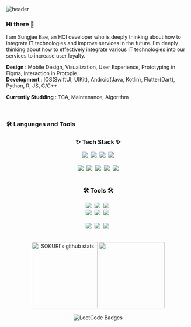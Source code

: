 

![header](https://capsule-render.vercel.app/api?type=venom&color=timeGradient&height=300&section=header&text=AppDeveloper%20&fontColor=d6ace6&fontSize=90)


### Hi there 👋

I am Sungjae Bae, an HCI developer who is deeply thinking about how to integrate IT technologies and improve services in the future. I'm deeply thinking about how to effectively integrate various IT technologies into our services to increase user loyalty.

    
**Design** : Mobile Design, Visualization, User Experience, Prototyping in Figma, Interaction in Protopie.   
**Development** : IOS(SwiftUI, UIKit), Android(Java, Kotlin), Flutter(Dart), Python, R, JS, C/C++

**Currently Studding** : TCA, Maintenance, Algorithm


<br>

### 🛠 Languages and Tools

<!--내용 부분-->
<h3 align="center">✨ Tech Stack ✨</h3>
<div align="center">
  <img src="https://img.shields.io/badge/Swift-F05138?style=flat-square&logo=Swift&logoColor=white"/>&nbsp
  <img src="https://img.shields.io/badge/Python-3776AB?style=flat-square&logo=Python&logoColor=white"/>&nbsp
  <img src="https://img.shields.io/badge/Kotlin-7F52FF?style=flat-square&logo=Kotlin&logoColor=white"/>&nbsp
  <img src="https://img.shields.io/badge/JAVA-00465B?style=flat-square&logo=JAVA&logoColor=white"/>
</div>
<br>
<div align="center">
  <img src="https://img.shields.io/badge/C-A8B9CC?style=flat-square&logo=C&logoColor=white" />&nbsp
  <img src="https://img.shields.io/badge/C++-00599C?style=flat-square&logo=C++&logoColor=white"/>&nbsp
  <img src="https://img.shields.io/badge/Dart-0175C2?style=flat-square&logo=Dart&logoColor=white"/>&nbsp
  <img src="https://img.shields.io/badge/Javascript-F7DF1E?style=flat-square&logo=JavaScript&logoColor=white"/>&nbsp
  <img src="https://img.shields.io/badge/R-276DC3?style=flat-square&logo=R&logoColor=white"/>
</div>

<br>

<h3 align="center">🛠 Tools 🛠</h3>
<div align="center">
  <img src="https://img.shields.io/badge/git-F05033.svg?style=for-the-badge&logo=git&logoColor=white" />&nbsp
  <img src="https://img.shields.io/badge/github-181717.svg?style=for-the-badge&logo=github&logoColor=white" />&nbsp
  <img src="https://img.shields.io/badge/Notion-F3F3F3.svg?style=for-the-badge&logo=notion&logoColor=black" />&nbsp
</div>

<div align="center">
  <img src="https://img.shields.io/badge/Xcode-147EFB.svg?style=for-the-badge&logo=Xcode&logoColor=white" />&nbsp
  <img src="https://img.shields.io/badge/AndroidStudio-34A853.svg?style=for-the-badge&logo=Android&logoColor=white" />&nbsp
  <img src="https://img.shields.io/badge/figma-F24E1E.svg?style=for-the-badge&logo=figma&logoColor=white" />&nbsp
</div>

<br>

<div align="center">
  <img src="https://img.shields.io/badge/VSCode-2C2C32.svg?style=for-the-badge&logo=visual-studio-code&logoColor=22ABF3" />&nbsp
  <img src="https://img.shields.io/badge/jupyter-2C2C32.svg?style=for-the-badge&logo=jupyter&logoColor=F37726" />&nbsp
  <img src="https://img.shields.io/badge/Slack-2C2C32.svg?style=for-the-badge&logo=Slack&logoColor=F37726" />&nbsp

<!--   <img src="https://img.shields.io/badge/Colab-2C2C32.svg?style=for-the-badge&logo=googlecolab&logoColor=F9AB00" />&nbsp -->
</div>


<br>
<br>

<div align="center">
<a href="https://github.com/DinggiDing"><img align="center" style="height:180px" src="https://github-readme-stats.vercel.app/api?username=DinggiDing&show_icons=true&include_all_commits=true&theme=swift&hide_border=true" alt="SOKURI's github stats" /></a>
<a href="https://github.com/DinggiDing"><img align="center" style="height:180px" src="https://github-readme-stats.vercel.app/api/top-langs/?username=DinggiDing&layout=compact&theme=swift&hide_border=true" /></a> 
</div>

<br>

<div align="center">
    <img src="https://leetcode-badge-showcase.vercel.app/api?username=DinggiDing&theme=onedark&animated=true" alt="LeetCode Badges"/> 

<!--
**DinggiDing/DinggiDing** is a ✨ _special_ ✨ repository because its `README.md` (this file) appears on your GitHub profile.

Here are some ideas to get you started:

- 🔭 I’m currently working on ...
- 🌱 I’m currently learning ...
- 👯 I’m looking to collaborate on ...
- 🤔 I’m looking for help with ...
- 💬 Ask me about ...
- 📫 How to reach me: ...
- 😄 Pronouns: ...
- ⚡ Fun fact: ...
-->
